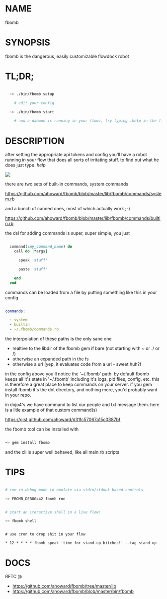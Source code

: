 NAME
====
  fbomb

SYNOPSIS
========
  fbomb is the dangerous, easily customizable flowdock robot

TL;DR;
======
```bash

  ~> ./bin/fbomb setup

    # edit your config

  ~> ./bin/fbomb start

    # now a daemon is running in your flowz, try typing .help in the flow!

```

DESCRIPTION
===========

after setting the appropriate api tokens and config you'll have a robot
running in your flow that does all sorts of irritating stuff.  to find out
what he does just type _.help_

![](http://cl.ly/VUDV/Screen%20Shot%202014-05-12%20at%2012.49.06%20PM.png)

there are two sets of built-in commands, system commands

https://github.com/ahoward/fbomb/blob/master/lib/fbomb/commands/system.rb

and a bunch of canned ones, most of which actually work ;-)

https://github.com/ahoward/fbomb/blob/master/lib/fbomb/commands/builtin.rb

the dsl for adding commands is super, super simple, you just

```ruby

  command(:my_command_name) do
    call do |*args|

      speak 'stuff'

      paste 'stuff'

    end
  end

```

commands can be loaded from a file by putting something like this in your
config

```yaml

commands:

  - system
  - builtin
  - ~/.fbomb/commands.rb

```

the interpolation of these paths is the only sane one

- realtive to the libdir of the fbomb gem if bare (not starting with ~ or ./ or /)
- otherwise an expanded path in the fs
- otherwise a url (yep, it evaluates code from a url - sweet huh?)

in the config above you'll notice the '~/.fbomb' path.  by default fbomb keeps
all it's state in '~/.fbomb' including it's logs, pid files, config, etc.
this is therefore a great place to keep commands on your server.  if you gem
install fbomb it's the dot directory, and nothing more, you'd probably want in
your repo.

in dojo4's we have command to list our people and txt message them.  here is a
litle example of that custom command(s)

https://gist.github.com/ahoward/d31fc57067a15c0387bf

the fbomb tool can be installed with

```bash

~> gem install fbomb

```

and the cli is super well behaved, like all main.rb scripts



TIPS
====

```bash

# run in debug mode to emulate via stdin/stdout based controls

~> FBOMB_DEBUG=42 fbomb run

```

```bash

# start an iteractive shell in a live flow! 

~> fbomb shell

```

```cron

# use cron to drop shit in your flow 

* 12 * * * * fbomb speak 'time for stand-up bitches!' --tag stand-up

```


DOCS
====
RFTC  @
- https://github.com/ahoward/fbomb/tree/master/lib
- https://github.com/ahoward/fbomb/blob/master/bin/fbomb 
